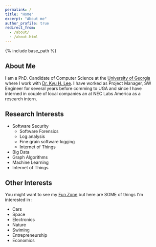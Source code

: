 ```yaml
---
permalink: /
title: "Home"
excerpt: "About me"
author_profile: true
redirect_from: 
  - /about/
  - /about.html
---
```


{% include base_path %}


## About Me 

I am a PhD. Candidate of Computer Science at the [University of Georgia](cs.uga.edu) where I work with [Dr. Kyu H. Lee](http://cobweb.cs.uga.edu/~kyuhlee/). I have worked as Project Manager, SW Engineer for several years before comming to UGA and since I have interned in couple of local companies an at NEC Labs America as a research intern. 


## Research Interests 

* Software Security
  * Software Forensics
  * Log analysis
  * Fine grain software logging
  * Internet of Things 
* Big Data 
* Graph Algorithms 
* Machine Learning
* Internet of Things


## Other Interests 

You might want to see my [Fun Zone]({{base_path}}/fun/) but here are SOME of things I'm interested in : 

* Cars 
* Space 
* Electronics 
* Nature 
* Swiming 
* Entrepreneurship
* Economics 

